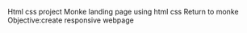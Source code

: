 Html css project
Monke landing page using html css
Return to monke
Objective:create responsive webpage 
